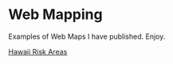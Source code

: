 # Web Mapping

Examples of Web Maps I have published. Enjoy. 

[Hawaii Risk Areas](https://tamu.maps.arcgis.com/apps/mapviewer/index.html?webmap=f360fd2ac425497f9d9fd5cae99e82d7)





